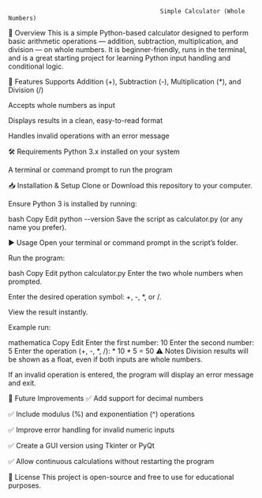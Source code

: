                                                Simple Calculator (Whole Numbers)
📌 Overview
This is a simple Python-based calculator designed to perform basic arithmetic operations — addition, subtraction, multiplication, and division — on whole numbers.
It is beginner-friendly, runs in the terminal, and is a great starting project for learning Python input handling and conditional logic.

🚀 Features
Supports Addition (+), Subtraction (-), Multiplication (*), and Division (/)

Accepts whole numbers as input

Displays results in a clean, easy-to-read format

Handles invalid operations with an error message

🛠 Requirements
Python 3.x installed on your system

A terminal or command prompt to run the program

📥 Installation & Setup
Clone or Download this repository to your computer.

Ensure Python 3 is installed by running:

bash
Copy
Edit
python --version
Save the script as calculator.py (or any name you prefer).

▶ Usage
Open your terminal or command prompt in the script’s folder.

Run the program:

bash
Copy
Edit
python calculator.py
Enter the two whole numbers when prompted.

Enter the desired operation symbol: +, -, *, or /.

View the result instantly.

Example run:

mathematica
Copy
Edit
Enter the first number: 10
Enter the second number: 5
Enter the operation (+, -, *, /): *
10 * 5 = 50
⚠ Notes
Division results will be shown as a float, even if both inputs are whole numbers.

If an invalid operation is entered, the program will display an error message and exit.

🔮 Future Improvements
✅ Add support for decimal numbers

✅ Include modulus (%) and exponentiation (^) operations

✅ Improve error handling for invalid numeric inputs

✅ Create a GUI version using Tkinter or PyQt

✅ Allow continuous calculations without restarting the program

📄 License
This project is open-source and free to use for educational purposes.
